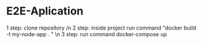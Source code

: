 # E2E-Aplication

1 step: clone repository /n
2 step: inside project run command "docker build -t my-node-app . " \n
3 step: run command docker-compose up
